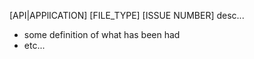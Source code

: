 [API|APPlICATION] [FILE_TYPE] [ISSUE NUMBER] desc...

 - some definition of what has been had
 - etc...
